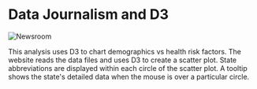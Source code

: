 # Data Journalism and D3

![Newsroom](https://media.giphy.com/media/v2xIous7mnEYg/giphy.gif)

This analysis uses D3 to chart demographics vs health risk factors. The website reads the data files and uses D3 to create a scatter plot. State abbreviations are displayed within each circle of the scatter plot. A tooltip shows the state's detailed data when the mouse is over a particular circle.


